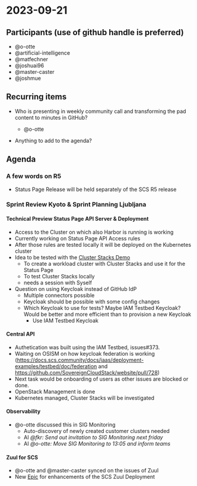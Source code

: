# 2023-09-21

## Participants (use of github handle is preferred)
* @o-otte
* @artificial-intelligence
* @matfechner
* @joshuai96
* @master-caster
* @joshmue

## Recurring items

* Who is presenting in weekly community call and transforming the pad content to minutes in GitHub?
    * @o-otte

* Anything to add to the agenda?

## Agenda

### A few words on R5

* Status Page Release will be held separately of the SCS R5 release

### Sprint Review Kyoto & Sprint Planning Ljubljana

#### Technical Preview Status Page API Server & Deployment

* Access to the Cluster on which also Harbor is running is working
* Currently working on Status Page API Access rules
* After those rules are tested locally it will be deployed on the Kubernetes cluster
* Idea to be tested with the [Cluster Stacks Demo](https://github.com/SovereignCloudStack/cluster-stacks-demo)
    * To create a workload cluster with Cluster Stacks and use it for the Status Page
    * To test Cluster Stacks locally
    * needs a session with Syself
* Question on using Keycloak instead of GitHub IdP
    * Multiple connectors possible
    * Keycloak should be possible with some config changes
    * Which Keycloak to use for tests? Maybe IAM Testbed Keycloak? Would be better and more efficient than to provision a new Keycloak
        * Use IAM Testbed Keycloak

#### Central API

* Authetication was built using the IAM Testbed, issues#373.
* Waiting on OSISM on how keycloak federation is working (https://docs.scs.community/docs/iaas/deployment-examples/testbed/doc/federation and https://github.com/SovereignCloudStack/website/pull/728)
* Next task would be onboarding of users as other issues are blocked or done.
* OpenStack Management is done
* Kubernetes managed, Cluster Stacks will be investigated

#### Observability

* @o-otte discussed this in SIG Monitoring
    * Auto-discovery of newly created customer clusters needed
    * AI _@fkr: Send out invitation to SIG Monitoring next friday_
    * AI _@o-otte: Move SIG Monitoring to 13:05 and inform teams_

#### Zuul for SCS

* @o-otte and @master-caster synced on the issues of Zuul
* New [Epic](https://github.com/SovereignCloudStack/issues/issues/428) for enhancements of the SCS Zuul Deployment 

